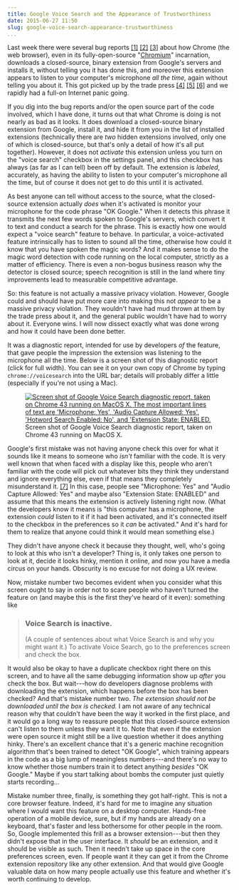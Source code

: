 ```yaml
---
title: Google Voice Search and the Appearance of Trustworthiness
date: 2015-06-27 11:50
slug: google-voice-search-appearance-trustworthiness
...
```


Last week there were several bug reports [[1]][b1] [[2]][b2] [[3]][b3] about how Chrome (the web browser), even in its fully-open-source "[Chromium][]" incarnation, downloads a closed-source, binary extension from Google's servers and installs it, without telling you it has done this, and moreover this extension appears to listen to your computer's microphone *all the time,* again without telling you about it. This got picked up by the trade press [[4]][n1] [[5]][n2] [[6]][n3] and we rapidly had a full-on Internet panic going.

If you dig into the bug reports and/or the open source part of the code involved, which I have done, it turns out that what Chrome is doing is not nearly as bad as it looks. It does download a closed-source binary extension from Google, install it, and hide it from you in the list of installed extensions (technically there are *two* hidden extensions involved, only one of which is closed-source, but that's only a detail of how it's all put together). However, it does not *activate* this extension unless you turn on the "voice search" checkbox in the settings panel, and this checkbox has always (as far as I can tell) been off by default. The extension is *labeled*, accurately, as having the ability to listen to your computer's microphone all the time, but of course it does not get to do this until it is activated.

As best anyone can tell without access to the source, what the closed-source extension actually *does* when it's activated is monitor your microphone for the code phrase "OK Google." When it detects this phrase it transmits the next few words spoken to Google's servers, which convert it to text and conduct a search for the phrase. This is exactly how one would expect a "voice search" feature to behave. In particular, a voice-activated feature intrinsically has to listen to sound all the time, otherwise how could it know that you have spoken the magic words? And it makes sense to do the magic word detection with code running on the local computer, strictly as a matter of efficiency. There is even a non-bogus business reason why the detector is closed source; speech recognition is still in the land where tiny improvements lead to measurable competitive advantage.

So: this feature is not actually a massive privacy violation. However, Google could and should have put more care into making this not *appear* to be a massive privacy violation. They wouldn't have had mud thrown at them by the trade press about it, and the general public wouldn't have had to worry about it. Everyone wins. I will now dissect exactly what was done wrong and how it could have been done better.

It was a diagnostic report, intended for use by developers *of* the feature, that gave people the impression the extension was listening to the microphone all the time. Below is a screen shot of this diagnostic report (click for full width). You can see it on your own copy of Chrome by typing `chrome://voicesearch` into the URL bar; details will probably differ a little (especially if you're not using a Mac).

<figure class="aligncenter">
<a href="/htmletc/google-voice-search-appearance-trustworthiness/chrome-voicesearch-screenshot.png" ><img class="aligncenter" src="/htmletc/google-voice-search-appearance-trustworthiness/chrome-voicesearch-screenshot-narrow.png" alt="Screen shot of Google Voice Search diagnostic report, taken on Chrome 43 running on MacOS X. The most important lines of text are 'Microphone: Yes', 'Audio Capture Allowed: Yes', 'Hotword Search Enabled: No', and 'Extension State: ENABLED."></a>
<figcaption>Screen shot of Google Voice Search diagnostic report, taken on Chrome 43 running on MacOS X.</figcaption>
</figure>

Google's first mistake was not having anyone check this over for what it sounds like it means to someone who *isn't* familiar with the code. It is very well known that when faced with a display like this, people who aren't familiar with the code will pick out whatever bits they think they understand and ignore everything else, even if that means they completely misunderstand it. [[7]][r1] In this case, people see "Microphone: Yes" and "Audio Capture Allowed: Yes" and maybe also "Extension State: ENABLED" and assume that this means the extension is actively listening right now. (What the developers know it means is "this computer has a microphone, the extension *could* listen to it if it had been activated, and it's connected itself to the checkbox in the preferences so it *can* be activated." And it's hard for them to realize that anyone could think it would mean something else.)

They didn't have anyone check it because they thought, well, who's going to look at this who isn't a developer? Thing is, it only takes one person to look at it, decide it looks hinky, mention it online, and now you have a media circus on your hands. Obscurity is no excuse for not doing a UX review.

Now, mistake number two becomes evident when you consider what this screen ought to say in order not to scare people who haven't turned the feature on (and maybe this is the first they've heard of it even): something like

> ### Voice Search is inactive.
>
> (A couple of sentences about what Voice Search is and why you might want it.) To activate Voice Search, go to the preferences screen and check the box.

It would also be okay to have a duplicate checkbox right there on this screen, and to have all the same debugging information show up *after* you check the box. But wait---how do developers diagnose problems with downloading the extension, which happens before the box has been checked? And that's mistake number two. *The extension should not be downloaded until the box is checked.* I am not aware of any technical reason why that couldn't have been the way it worked in the first place, and it would go a long way to reassure people that this closed-source extension can't listen to them unless they want it to. Note that even if the extension were open source it might still be a live question whether it does anything hinky. There's an excellent chance that it's a generic machine recognition algorithm that's been trained to detect "OK Google", which training appears in the code as a big lump of meaningless numbers---and there's no way to know whether those numbers train it to detect anything *besides* "OK Google." Maybe if you start talking about bombs the computer just quietly starts recording...

Mistake number three, finally, is something they got half-right. This is not a core browser feature. Indeed, it's hard for me to imagine any situation where I would want this feature on a desktop computer. Hands-free operation of a mobile device, sure, but if my hands are already on a keyboard, that's faster and less bothersome for other people in the room. So, Google implemented this frill as a browser extension---but then they didn't expose that in the user interface. It *should* be an extension, and it should be visible as such. Then it needn't take up space in the core preferences screen, even. If people want it they can get it from the Chrome extension repository like any other extension. And that would give Google valuable data on how many people actually use this feature and whether it's worth continuing to develop.

[b1]: https://bugs.debian.org/cgi-bin/bugreport.cgi?bug=786909
[b2]: https://code.google.com/p/chromium/issues/detail?id=491435
[b3]: https://code.google.com/p/chromium/issues/detail?id=500922
[Chromium]: https://www.chromium.org/
[n1]: https://news.ycombinator.com/item?id=9724409
[n2]: https://www.privateinternetaccess.com/blog/2015/06/google-chrome-listening-in-to-your-room-shows-the-importance-of-privacy-defense-in-depth/
[n3]: http://www.theguardian.com/technology/2015/jun/23/google-eavesdropping-tool-installed-computers-without-permission
[r1]: http://drum.lib.umd.edu/bitstream/1903/1204/1/CS-TR-4371.pdf
